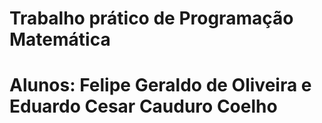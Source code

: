 # Trabalho prático de Programação Matemática
# Alunos: Felipe Geraldo de Oliveira e Eduardo Cesar Cauduro Coelho

